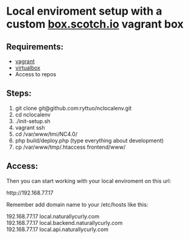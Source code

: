 <h1> Local enviroment setup with a custom <a href="https://box.scotch.io/">box.scotch.io</a> vagrant box </h1>

<h2>Requirements:</h2>

<ul>
	<li><a href="https://www.vagrantup.com/downloads.html">vagrant</a></li>
	<li><a href="https://www.virtualbox.org/wiki/Downloads">virtualbox</a></li>
	<li>Access to repos</li>
</ul>

<h2>Steps:</h2>

<ol>
	<li>git clone git@github.com:ryttuo/nclocalenv.git</li>
	<li>cd nclocalenv</li>
	<li>./init-setup.sh</li>
	<li>vagrant ssh</li>
	<li>cd /var/www/tmi/NC4.0/</li>
	<li>php build/deploy.php (type everything about development)</li>
	<li>cp /var/www/tmp/.htaccess frontend/www/ </li>
</ol>

<h2>Access:</h2>

<p>Then you can start working with your local enviroment on this url:</p>

<p>http://192.168.77.17</p>

<p>Remember add domain name to your /etc/hosts like this:</p>

<p>

192.168.77.17	local.naturallycurly.com<br>
192.168.77.17	local.backend.naturallycurly.com<br>
192.168.77.17	local.api.naturallycurly.com

</p>
